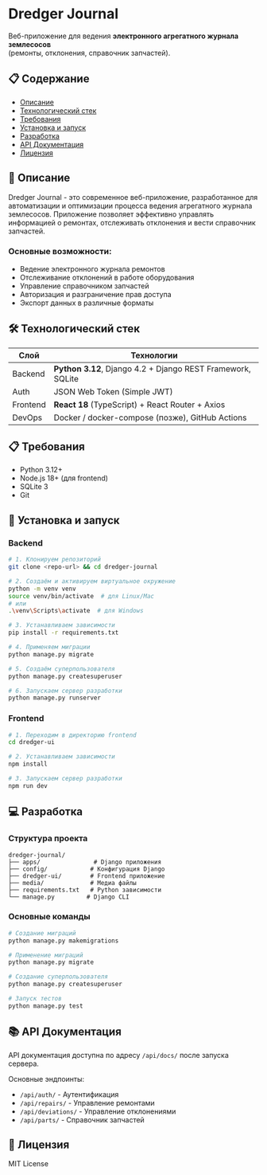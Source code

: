 # Dredger Journal

Веб-приложение для ведения **электронного агрегатного журнала землесосов**  
(ремонты, отклонения, справочник запчастей).

## 📋 Содержание
- [Описание](#описание)
- [Технологический стек](#технологический-стек)
- [Требования](#требования)
- [Установка и запуск](#установка-и-запуск)
- [Разработка](#разработка)
- [API Документация](#api-документация)
- [Лицензия](#лицензия)

## 📝 Описание

Dredger Journal - это современное веб-приложение, разработанное для автоматизации и оптимизации процесса ведения агрегатного журнала землесосов. Приложение позволяет эффективно управлять информацией о ремонтах, отслеживать отклонения и вести справочник запчастей.

### Основные возможности:
- Ведение электронного журнала ремонтов
- Отслеживание отклонений в работе оборудования
- Управление справочником запчастей
- Авторизация и разграничение прав доступа
- Экспорт данных в различные форматы

## 🛠 Технологический стек

| Слой | Технологии |
|------|------------|
| Backend | **Python 3.12**, Django 4.2 + Django REST Framework, SQLite |
| Auth    | JSON Web Token (Simple JWT) |
| Frontend| **React 18** (TypeScript) + React Router + Axios |
| DevOps  | Docker / docker-compose (позже), GitHub Actions |

## 📋 Требования

- Python 3.12+
- Node.js 18+ (для frontend)
- SQLite 3
- Git

## 🚀 Установка и запуск

### Backend

```bash
# 1. Клонируем репозиторий
git clone <repo-url> && cd dredger-journal

# 2. Создаём и активируем виртуальное окружение
python -m venv venv
source venv/bin/activate  # для Linux/Mac
# или
.\venv\Scripts\activate  # для Windows

# 3. Устанавливаем зависимости
pip install -r requirements.txt

# 4. Применяем миграции
python manage.py migrate

# 5. Создаём суперпользователя
python manage.py createsuperuser

# 6. Запускаем сервер разработки
python manage.py runserver
```

### Frontend

```bash
# 1. Переходим в директорию frontend
cd dredger-ui

# 2. Устанавливаем зависимости
npm install

# 3. Запускаем сервер разработки
npm run dev
```

## 💻 Разработка

### Структура проекта
```
dredger-journal/
├── apps/               # Django приложения
├── config/            # Конфигурация Django
├── dredger-ui/        # Frontend приложение
├── media/             # Медиа файлы
├── requirements.txt   # Python зависимости
└── manage.py         # Django CLI
```

### Основные команды

```bash
# Создание миграций
python manage.py makemigrations

# Применение миграций
python manage.py migrate

# Создание суперпользователя
python manage.py createsuperuser

# Запуск тестов
python manage.py test
```

## 📚 API Документация

API документация доступна по адресу `/api/docs/` после запуска сервера.

Основные эндпоинты:
- `/api/auth/` - Аутентификация
- `/api/repairs/` - Управление ремонтами
- `/api/deviations/` - Управление отклонениями
- `/api/parts/` - Справочник запчастей

## 📄 Лицензия

MIT License
